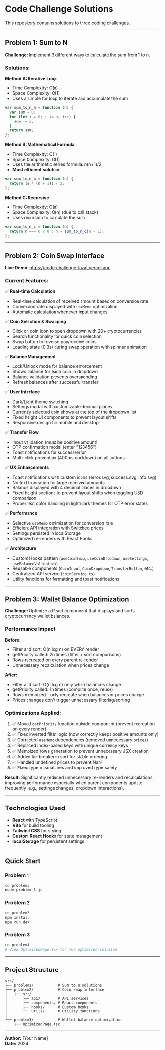 # Code Challenge Solutions

This repository contains solutions to three coding challenges.

---

## Problem 1: Sum to N

**Challenge:** Implement 3 different ways to calculate the sum from 1 to n.

### Solutions:

**Method A: Iterative Loop**

- Time Complexity: O(n)
- Space Complexity: O(1)
- Uses a simple for loop to iterate and accumulate the sum

```javascript
var sum_to_n_a = function (n) {
  var sum = 0;
  for (let i = 0; i <= n; i++) {
    sum += i;
  }
  return sum;
};
```

**Method B: Mathematical Formula**

- Time Complexity: O(1)
- Space Complexity: O(1)
- Uses the arithmetic series formula: n(n+1)/2
- **Most efficient solution**

```javascript
var sum_to_n_b = function (n) {
  return (n * (n + 1)) / 2;
};
```

**Method C: Recursive**

- Time Complexity: O(n)
- Space Complexity: O(n) (due to call stack)
- Uses recursion to calculate the sum

```javascript
var sum_to_n_c = function (n) {
  return n === 0 ? 0 : n + sum_to_n_c(n - 1);
};
```

---

## Problem 2: Coin Swap Interface

**Live Demo:** https://code-challenge-lovat.vercel.app

### Current Features:

✅ **Real-time Calculation**

- Real-time calculation of received amount based on conversion rate
- Conversion rate displayed with `useMemo` optimization
- Automatic calculation whenever input changes

✅ **Coin Selection & Swapping**

- Click on coin icon to open dropdown with 20+ cryptocurrencies
- Search functionality for quick coin selection
- Swap button to reverse pay/receive coins
- Loading state (0.3s) during swap operation with spinner animation

✅ **Balance Management**

- Lock/Unlock mode for balance enforcement
- Shows balance for each coin in dropdown
- Balance validation prevents overspending
- Refresh balances after successful transfer

✅ **User Interface**

- Dark/Light theme switching
- Settings modal with customizable decimal places
- Currently selected coin shows at the top of the dropdown list
- Fixed height UI components to prevent layout shifts
- Responsive design for mobile and desktop

✅ **Transfer Flow**

- Input validation (must be positive amount)
- OTP confirmation modal (enter "123456")
- Toast notifications for success/error
- Multi-click prevention (400ms cooldown) on all buttons

✅ **UX Enhancements**

- Toast notifications with custom icons (error.svg, success.svg, info.svg)
- No text truncation for large received amounts
- Balance displayed with 4 decimal places in dropdown
- Fixed height sections to prevent layout shifts when toggling USD comparison
- Proper text color handling in light/dark themes for OTP error states

✅ **Performance**

- Selective `useMemo` optimization for conversion rate
- Efficient API integration with Switcheo prices
- Settings persisted in localStorage
- Optimized re-renders with React Hooks

✅ **Architecture**

- Custom Hooks pattern (`useCoinSwap`, `useCoinDropdown`, `useSettings`, `useBalanceValidation`)
- Reusable components (`CoinInput`, `CoinDropdown`, `TransferButton`, etc.)
- Centralized API service (`coinService.ts`)
- Utility functions for formatting and toast notifications

---

## Problem 3: Wallet Balance Optimization

**Challenge:** Optimize a React component that displays and sorts cryptocurrency wallet balances.

### Performance Impact

**Before:**

- Filter and sort: O(n log n) on EVERY render
- getPriority called: 2n times (filter + sort comparisons)
- Rows recreated on every parent re-render
- Unnecessary recalculation when prices change

**After:**

- Filter and sort: O(n log n) only when balances change
- getPriority called: 1n times (compute once, reuse)
- Rows memoized - only recreate when balances or prices change
- Prices changes don't trigger unnecessary filtering/sorting

### Optimizations Applied:

1. ✅ Moved `getPriority` function outside component (prevent recreation on every render)
2. ✅ Fixed inverted filter logic (now correctly keeps positive amounts only)
3. ✅ Corrected `useMemo` dependencies (removed unnecessary `prices`)
4. ✅ Replaced index-based keys with unique currency keys
5. ✅ Memoized rows generation to prevent unnecessary JSX creation
6. ✅ Added tie-breaker in sort for stable ordering
7. ✅ Handled undefined prices to prevent NaN
8. ✅ Fixed type mismatches and improved type safety

**Result:** Significantly reduced unnecessary re-renders and recalculations, improving performance especially when parent components update frequently (e.g., settings changes, dropdown interactions).

---

## Technologies Used

- **React** with TypeScript
- **Vite** for build tooling
- **Tailwind CSS** for styling
- **Custom React Hooks** for state management
- **localStorage** for persistent settings

---

## Quick Start

### Problem 1

```bash
cd problem1
node problem-1.js
```

### Problem 2

```bash
cd problem2
npm install
npm run dev
```

### Problem 3

```bash
cd problem3
# View OptimizedPage.tsx for the optimized solution
```

---

## Project Structure

```
src/
├── problem1/           # Sum to n solutions
├── problem2/           # Coin swap interface
│   ├── src/
│       ├── api/        # API services
│       ├── components/ # React components
│       ├── hooks/      # Custom hooks
│       └── utils/      # Utility functions
│   
└── problem3/           # Wallet balance optimization
    ├── OptimizedPage.tsx

```

---

**Author:** [Your Name]  
**Date:** 2024
